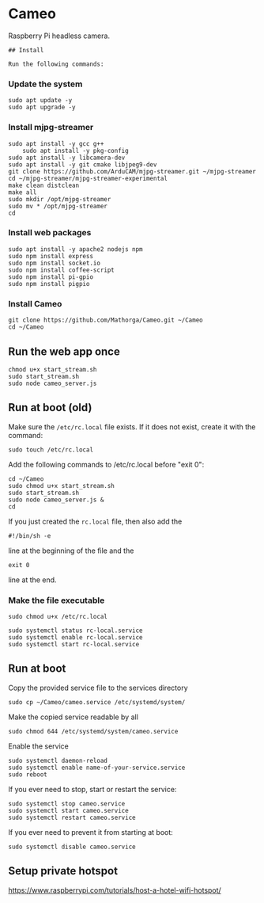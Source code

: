 # Cameo
Raspberry Pi headless camera.
	
	## Install
	
	Run the following commands:

### Update the system
```
sudo apt update -y
sudo apt upgrade -y
```

### Install mjpg-streamer
```
sudo apt install -y gcc g++
	sudo apt install -y pkg-config
sudo apt install -y libcamera-dev
sudo apt install -y git cmake libjpeg9-dev
git clone https://github.com/ArduCAM/mjpg-streamer.git ~/mjpg-streamer
cd ~/mjpg-streamer/mjpg-streamer-experimental
make clean distclean
make all
sudo mkdir /opt/mjpg-streamer
sudo mv * /opt/mjpg-streamer
cd
```

### Install web packages
```
sudo apt install -y apache2 nodejs npm
sudo npm install express
sudo npm install socket.io
sudo npm install coffee-script
sudo npm install pi-gpio
sudo npm install pigpio
```

### Install Cameo
```
git clone https://github.com/Mathorga/Cameo.git ~/Cameo
cd ~/Cameo
```

## Run the web app once
```
chmod u+x start_stream.sh
sudo start_stream.sh
sudo node cameo_server.js
```

## Run at boot (old)
Make sure the ```/etc/rc.local``` file exists. If it does not exist, create it with the command:
```
sudo touch /etc/rc.local
```

Add the following commands to /etc/rc.local before "exit 0":

```
cd ~/Cameo
sudo chmod u+x start_stream.sh
sudo start_stream.sh
sudo node cameo_server.js &
cd
```

If you just created the ```rc.local``` file, then also add the
```
#!/bin/sh -e
```
line at the beginning of the file and the
```
exit 0
```
line at the end.
	
### Make the file executable
```
sudo chmod u+x /etc/rc.local
```

```
sudo systemctl status rc-local.service
sudo systemctl enable rc-local.service
sudo systemctl start rc-local.service
```

## Run at boot
Copy the provided service file to the services directory
```
sudo cp ~/Cameo/cameo.service /etc/systemd/system/
```

Make the copied service readable by all
```
sudo chmod 644 /etc/systemd/system/cameo.service
```

Enable the service
```
sudo systemctl daemon-reload
sudo systemctl enable name-of-your-service.service
sudo reboot
```

If you ever need to stop, start or restart the service:
```
sudo systemctl stop cameo.service
sudo systemctl start cameo.service
sudo systemctl restart cameo.service
```

If you ever need to prevent it from starting at boot:
```
sudo systemctl disable cameo.service
```

## Setup private hotspot
https://www.raspberrypi.com/tutorials/host-a-hotel-wifi-hotspot/